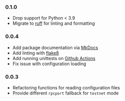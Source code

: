 ### 0.1.0
* Drop support for Python < 3.9
* Migrate to [ruff](https://docs.astral.sh/ruff/) for linting and formatting


### 0.0.4
* Add package documentation via [MkDocs](https://www.mkdocs.org/)
* Add linting with [flake8](https://flake8.pycqa.org/en/latest/index.html)
* Add running unittests on [Github Actions](https://docs.github.com/en/actions)
* Fix issue with configuration loading

### 0.0.3
* Refactoring functions for reading configuration files
* Provide different `rpcport` fallback for `testnet` mode
